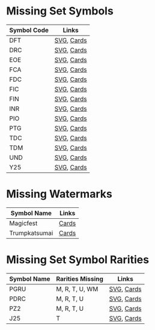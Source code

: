 # Missing Set Symbols
| Symbol Code | Links |
| ----------- | ----- |
| DFT | [SVG](https://svgs.scryfall.io/sets/dft.svg), [Cards](https://scryfall.com/sets/tdft) |
| DRC | [SVG](https://svgs.scryfall.io/sets/drc.svg), [Cards](https://scryfall.com/sets/tdrc) |
| EOE | [SVG](https://svgs.scryfall.io/sets/eoe.svg), [Cards](https://scryfall.com/sets/eoe) |
| FCA | [SVG](https://svgs.scryfall.io/sets/fca.svg), [Cards](https://scryfall.com/sets/fca) |
| FDC | [SVG](https://svgs.scryfall.io/sets/fdc.svg), [Cards](https://scryfall.com/sets/fdc) |
| FIC | [SVG](https://svgs.scryfall.io/sets/fic.svg), [Cards](https://scryfall.com/sets/fic) |
| FIN | [SVG](https://svgs.scryfall.io/sets/fin.svg), [Cards](https://scryfall.com/sets/fin) |
| INR | [SVG](https://svgs.scryfall.io/sets/inr.svg), [Cards](https://scryfall.com/sets/inr) |
| PIO | [SVG](https://svgs.scryfall.io/sets/pio.svg), [Cards](https://scryfall.com/sets/pio) |
| PTG | [SVG](https://svgs.scryfall.io/sets/ptg.svg), [Cards](https://scryfall.com/sets/ptg) |
| TDC | [SVG](https://svgs.scryfall.io/sets/tdc.svg), [Cards](https://scryfall.com/sets/tdc) |
| TDM | [SVG](https://svgs.scryfall.io/sets/tdm.svg), [Cards](https://scryfall.com/sets/tdm) |
| UND | [SVG](https://svgs.scryfall.io/sets/und.svg), [Cards](https://scryfall.com/sets/und) |
| Y25 | [SVG](https://svgs.scryfall.io/sets/y25.svg), [Cards](https://scryfall.com/sets/yblb) |

# Missing Watermarks
| Symbol Name | Links |
| ----------- | ----- |
| Magicfest | [Cards](https://api.scryfall.com/cards/search?q=watermark:magicfest) |
| Trumpkatsumai | [Cards](https://api.scryfall.com/cards/search?q=watermark:trumpkatsumai) |

# Missing Set Symbol Rarities
| Symbol Name | Rarities Missing | Links |
| ----------- | ---------------- | ----- |
| PGRU | M, R, T, U, WM | [SVG](https://svgs.scryfall.io/sets/pgru.svg), [Cards](https://scryfall.com/sets/pgru) |
| PDRC | M, R, T, U | [SVG](https://svgs.scryfall.io/sets/pdrc.svg), [Cards](https://scryfall.com/sets/pdrc) |
| PZ2 | M, R, T, U | [SVG](https://svgs.scryfall.io/sets/pz2.svg), [Cards](https://scryfall.com/sets/pz2) |
| J25 | T | [SVG](https://svgs.scryfall.io/sets/j25.svg), [Cards](https://scryfall.com/sets/j25) |

